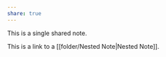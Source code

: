 ```yaml
---
share: true
---
```


This is a single shared note.

This is a link to a [[folder/Nested Note|Nested Note]].